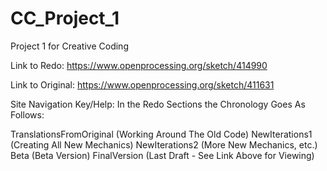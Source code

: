 # CC_Project_1
Project 1 for Creative Coding

Link to Redo:
https://www.openprocessing.org/sketch/414990

Link to Original:
https://www.openprocessing.org/sketch/411631

Site Navigation Key/Help:
In the Redo Sections the Chronology Goes As Follows:

TranslationsFromOriginal (Working Around The Old Code)
NewIterations1 (Creating All New Mechanics)
NewIterations2 (More New Mechanics, etc.)
Beta (Beta Version)
FinalVersion (Last Draft - See Link Above for Viewing)